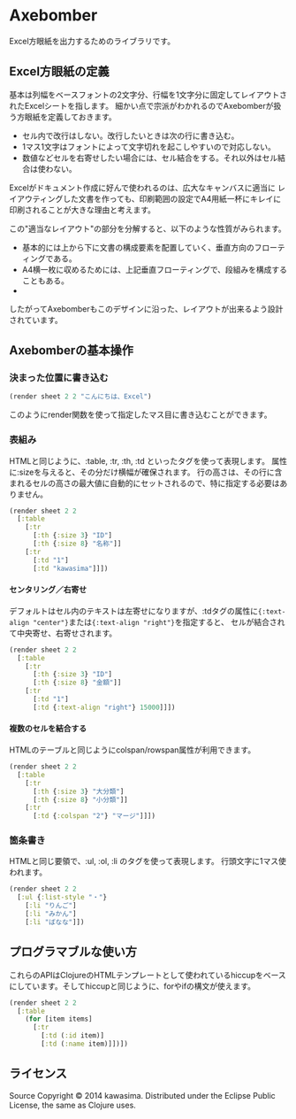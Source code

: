 Axebomber
=========

Excel方眼紙を出力するためのライブラリです。

## Excel方眼紙の定義

基本は列幅をベースフォントの2文字分、行幅を1文字分に固定してレイアウトされたExcelシートを指します。
細かい点で宗派がわかれるのでAxebomberが扱う方眼紙を定義しておきます。

* セル内で改行はしない。改行したいときは次の行に書き込む。
* 1マス1文字はフォントによって文字切れを起こしやすいので対応しない。
* 数値などセルを右寄せしたい場合には、セル結合をする。それ以外はセル結合は使わない。

Excelがドキュメント作成に好んで使われるのは、広大なキャンバスに適当に
レイアウティングした文書を作っても、印刷範囲の設定でA4用紙一杯にキレイに
印刷されることが大きな理由と考えます。

この"適当なレイアウト"の部分を分解すると、以下のような性質がみられます。

* 基本的には上から下に文書の構成要素を配置していく、垂直方向のフローティングである。
* A4横一枚に収めるためには、上記垂直フローティングで、段組みを構成することもある。
*

したがってAxebomberもこのデザインに沿った、レイアウトが出来るよう設計されています。

## Axebomberの基本操作

### 決まった位置に書き込む

```clojure
(render sheet 2 2 "こんにちは、Excel")
```

このようにrender関数を使って指定したマス目に書き込むことができます。

### 表組み

HTMLと同じように、:table, :tr, :th, :td といったタグを使って表現します。
属性に:sizeを与えると、その分だけ横幅が確保されます。
行の高さは、その行に含まれるセルの高さの最大値に自動的にセットされるので、特に指定する必要はありません。

```clojure
(render sheet 2 2
  [:table
    [:tr
      [:th {:size 3} "ID"]
      [:th {:size 8} "名称"]]
    [:tr
      [:td "1"]
      [:td "kawasima"]]])
```

#### センタリング／右寄せ

デフォルトはセル内のテキストは左寄せになりますが、:tdタグの属性に`{:text-align "center"}`または`{:text-align "right"}`を指定すると、 セルが結合されて中央寄せ、右寄せされます。

```clojure
(render sheet 2 2
  [:table
    [:tr
      [:th {:size 3} "ID"]
      [:th {:size 8} "金額"]]
    [:tr
      [:td "1"]
      [:td {:text-align "right"} 15000]]])
```

#### 複数のセルを結合する

HTMLのテーブルと同じようにcolspan/rowspan属性が利用できます。

```clojure
(render sheet 2 2
  [:table
    [:tr
      [:th {:size 3} "大分類"]
      [:th {:size 8} "小分類"]]
    [:tr
      [:td {:colspan "2"} "マージ"]]])
```

### 箇条書き

HTMLと同じ要領で、:ul, :ol, :li のタグを使って表現します。
行頭文字に1マス使われます。

```clojure
(render sheet 2 2
  [:ul {:list-style "・"}
    [:li "りんご"]
    [:li "みかん"]
    [:li "ばなな"]])
```

## プログラマブルな使い方

これらのAPIはClojureのHTMLテンプレートとして使われているhiccupをベースにしています。そしてhiccupと同じように、forやifの構文が使えます。
```clojure
(render sheet 2 2
  [:table
    (for [item items]
      [:tr
        [:td (:id item)]
        [:td (:name item)]])])
```

## ライセンス

Source Copyright © 2014 kawasima.
Distributed under the Eclipse Public License, the same as Clojure uses.
